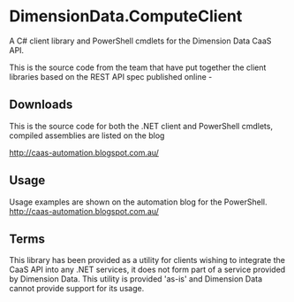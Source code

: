 DimensionData.ComputeClient
===========================

A C# client library and PowerShell cmdlets for the Dimension Data CaaS API.

This is the source code from the team that have put together the client libraries based on the REST API spec published online - 

Downloads
-----------
This is the source code for both the .NET client and PowerShell cmdlets, compiled assemblies are listed on the blog

http://caas-automation.blogspot.com.au/

Usage 
---------
Usage examples are shown on the automation blog for the PowerShell. http://caas-automation.blogspot.com.au/ 


Terms
------------
This library has been provided as a utility for clients wishing to integrate the CaaS API into any .NET services, it does not form part of a service provided by Dimension Data.
This utility is provided 'as-is' and Dimension Data cannot provide support for its usage.
